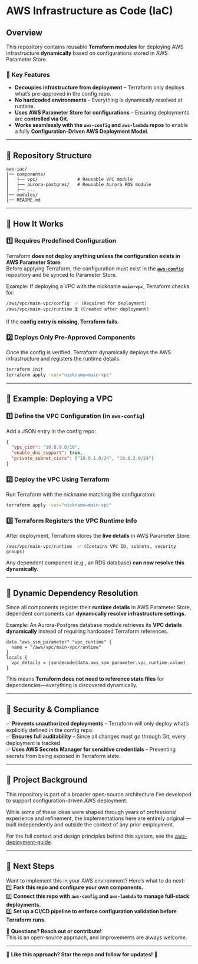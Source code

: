 # AWS Infrastructure as Code (IaC)

## **Overview**  
This repository contains reusable **Terraform modules** for deploying AWS infrastructure **dynamically** based on configurations stored in AWS Parameter Store.  

### **🔑 Key Features**
- **Decouples infrastructure from deployment** – Terraform only deploys what’s pre-approved in the config repo.  
- **No hardcoded environments** – Everything is dynamically resolved at runtime.  
- **Uses AWS Parameter Store for configurations** – Ensuring deployments are **controlled via Git**.  
- **Works seamlessly with the `aws-config` and `aws-lambda` repos** to enable a fully **Configuration-Driven AWS Deployment Model**.  

---

## **📂 Repository Structure**
```
aws-iac/
│── components/
│   ├── vpc/               # Reusable VPC module
│   ├── aurora-postgres/   # Reusable Aurora RDS module
│   ├── ...
│── modules/
│── README.md
```

---

## **🚀 How It Works**
### **1️⃣ Requires Predefined Configuration**
Terraform **does not deploy anything unless the configuration exists in AWS Parameter Store**.  
Before applying Terraform, the configuration must exist in the **[`aws-config`](https://github.com/your-username/aws-config)** repository and be synced to Parameter Store.

Example: If deploying a VPC with the nickname **`main-vpc`**, Terraform checks for:
```
/aws/vpc/main-vpc/config  ✅ (Required for deployment)
/aws/vpc/main-vpc/runtime ⏳ (Created after deployment)
```
If the **config entry is missing, Terraform fails**.

### **2️⃣ Deploys Only Pre-Approved Components**
Once the config is verified, Terraform dynamically deploys the AWS infrastructure and registers the runtime details.

```sh
terraform init
terraform apply -var="nickname=main-vpc"
```

---

## **📖 Example: Deploying a VPC**
### **1️⃣ Define the VPC Configuration (in `aws-config`)**
Add a JSON entry in the config repo:
```json
{
  "vpc_cidr": "10.0.0.0/16",
  "enable_dns_support": true,
  "private_subnet_cidrs": ["10.0.1.0/24", "10.0.2.0/24"]
}
```

### **2️⃣ Deploy the VPC Using Terraform**
Run Terraform with the nickname matching the configuration:
```sh
terraform apply -var="nickname=main-vpc"
```

### **3️⃣ Terraform Registers the VPC Runtime Info**
After deployment, Terraform stores the **live details** in AWS Parameter Store:
```
/aws/vpc/main-vpc/runtime  ✅ (Contains VPC ID, subnets, security groups)
```
Any dependent component (e.g., an RDS database) **can now resolve this dynamically**.

---

## **🔄 Dynamic Dependency Resolution**
Since all components register their **runtime details** in AWS Parameter Store, dependent components can **dynamically resolve infrastructure settings**.

Example: An Aurora-Postgres database module retrieves its **VPC details dynamically** instead of requiring hardcoded Terraform references.
```hcl
data "aws_ssm_parameter" "vpc_runtime" {
  name = "/aws/vpc/main-vpc/runtime"
}
locals {
  vpc_details = jsondecode(data.aws_ssm_parameter.vpc_runtime.value)
}
```
This means **Terraform does not need to reference state files** for dependencies—everything is discovered dynamically.

---

## **🔐 Security & Compliance**
✅ **Prevents unauthorized deployments** – Terraform will only deploy what’s explicitly defined in the config repo.  
✅ **Ensures full auditability** – Since all changes must go through Git, every deployment is tracked.  
✅ **Uses AWS Secrets Manager for sensitive credentials** – Preventing secrets from being exposed in Terraform state.  

---

## 🧠 Project Background

This repository is part of a broader open-source architecture I’ve developed to support configuration-driven AWS deployment.

While some of these ideas were shaped through years of professional experience and refinement, the implementations here are entirely original — built independently and outside the context of any prior employment.

For the full context and design principles behind this system, see the [aws-deployment-guide](https://github.com/tstrall/aws-deployment-guide).

---

## **📌 Next Steps**
Want to implement this in your AWS environment? Here’s what to do next:  
1️⃣ **Fork this repo and configure your own components.**  
2️⃣ **Connect this repo with `aws-config` and `aws-lambda` to manage full-stack deployments.**  
3️⃣ **Set up a CI/CD pipeline to enforce configuration validation before Terraform runs.**  

📩 **Questions? Reach out or contribute!**  
This is an open-source approach, and improvements are always welcome.  

---

📢 **Like this approach? Star the repo and follow for updates!** 🚀  
